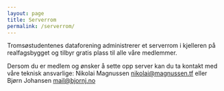 ```yaml
---
layout: page
title: Serverrom
permalink: /serverrom/
---
```


Tromsøstudentenes dataforening administrerer et serverrom i kjelleren på realfagsbygget og tilbyr gratis plass til alle våre medlemmer.

Dersom du er medlem og ønsker å sette opp server kan du ta kontakt med våre teknisk ansvarlige: Nikolai Magnussen <nikolai@magnussen.tf> eller Bjørn Johansen <mail@bjornj.no>
